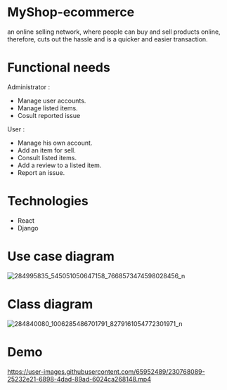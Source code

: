 # MyShop-ecommerce
an online selling network, where people can buy and sell products online, therefore, cuts out the hassle and is a quicker and easier transaction.

# Functional needs

Administrator :
- Manage user accounts.
- Manage listed items.
- Cosult reported issue

User :
- Manage his own account.
- Add an item for sell.
- Consult listed items.
- Add a review to a listed item.
- Report an issue.

# Technologies
- React
- Django

# Use case diagram

![284995835_545051050647158_7668573474598028456_n](https://user-images.githubusercontent.com/65952489/230768589-0fba346d-d8bd-486f-b293-d407aaabcb4b.png)

# Class diagram

![284840080_1006285486701791_8279161054772301971_n](https://user-images.githubusercontent.com/65952489/230768609-556787b7-9b47-4761-addd-26d1fc3b45dc.png)


# Demo
https://user-images.githubusercontent.com/65952489/230768089-25232e21-6898-4dad-89ad-6024ca268148.mp4

